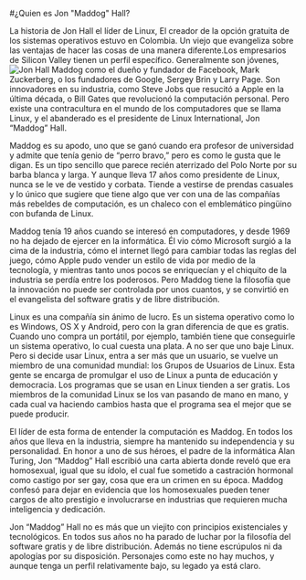 #¿Quien es Jon "Maddog" Hall?

La historia de Jon Hall el líder de Linux, El creador de la opción gratuita de los sistemas operativos estuvo en Colombia. Un viejo que evangeliza sobre las ventajas de hacer las cosas de una manera diferente.Los empresarios de Silicon Valley tienen un perfil específico. Generalmente son jóvenes,![ Jon Hall Maddog ](http://2.bp.blogspot.com/-MnEFwy5U50g/T-fEEcyo0iI/AAAAAAAAA2Y/g0-zeTWkKG4/s320/Jon-Hall-Maddog.jpg) como el dueño y fundador de Facebook, Mark Zuckerberg, o los fundadores de Google, Sergey Brin y Larry Page. Son innovadores en su industria, como Steve Jobs que resucitó a Apple en la última década, o Bill Gates que revolucionó la computación personal. Pero existe una contracultura en el mundo de los computadores que se llama Linux, y el abanderado es el presidente de Linux International, Jon “Maddog” Hall.

Maddog es su apodo, uno que se ganó cuando era profesor de universidad y admite que tenía genio de “perro bravo,” pero es como le gusta que le digan. Es un tipo sencillo que parece recién aterrizado del Polo Norte por su barba blanca y larga. Y aunque lleva 17 años como presidente de Linux, nunca se le ve de vestido y corbata. Tiende a vestirse de prendas casuales y lo único que sugiere que tiene algo que ver con una de las compañías más rebeldes de computación, es un chaleco con el emblemático pingüino con bufanda de Linux.

Maddog tenía 19 años cuando se interesó en computadores, y desde 1969 no ha dejado de ejercer en la informática. Él vio cómo Microsoft surgió a la cima de la industria, cómo el internet llegó para cambiar todas las reglas del juego, cómo Apple pudo vender un estilo de vida por medio de la tecnología, y mientras tanto unos pocos se enriquecían y el chiquito de la industria se perdía entre los poderosos. Pero Maddog tiene la filosofía que la innovación no puede ser controlada por unos cuantos, y se convirtió en el evangelista del software gratis y de libre distribución.

Linux es una compañía sin ánimo de lucro. Es un sistema operativo como lo es Windows, OS X y Android, pero con la gran diferencia de que es gratis. Cuando uno compra un portátil, por ejemplo, también tiene que conseguirle un sistema operativo, lo cual cuesta una plata. A no ser que uno baje Linux. Pero si decide usar Linux, entra a ser más que un usuario, se vuelve un miembro de una comunidad mundial: los Grupos de Usuarios de Linux. Esta gente se encarga de promulgar el uso de Linux a punta de educación y democracia. Los programas que se usan en Linux tienden a ser gratis. Los miembros de la comunidad Linux se los van pasando de mano en mano, y cada cual va haciendo cambios hasta que el programa sea el mejor que se puede producir.

El líder de esta forma de entender la computación es Maddog. En todos los años que lleva en la industria, siempre ha mantenido su independencia y su personalidad. En honor a uno de sus héroes, el padre de la informática Alan Turing, Jon “Maddog” Hall escribió una carta abierta donde reveló que era homosexual, igual que su ídolo, el cual fue sometido a castración hormonal como castigo por ser gay, cosa que era un crimen en su época. Maddog confesó para dejar en evidencia que los homosexuales pueden tener cargos de alto prestigio e involucrarse en industrias que requieren mucha inteligencia y dedicación.

Jon “Maddog” Hall no es más que un viejito con principios existenciales y tecnológicos. En todos sus años no ha parado de luchar por la filosofía del software gratis y de libre distribución. Además no tiene escrúpulos ni da apologías por su disposición. Personajes como este no hay muchos, y aunque tenga un perfil relativamente bajo, su legado ya está claro.
